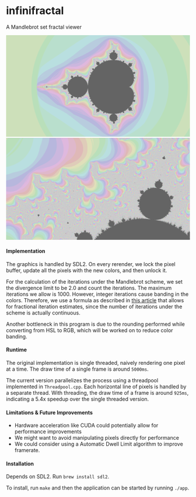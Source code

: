 # infinifractal

A Mandlebrot set fractal viewer

![Demo1](demo1.png)
![Demo2](demo2.png)

#### Implementation

The graphics is handled by SDL2. On every rerender, we lock the pixel buffer, update all the pixels with the new colors, and then unlock it.

For the calculation of the iterations under the Mandlebrot scheme, we set the divergence limit to be 2.0 and count the iterations. The maximum
iterations we allow is 1000. However, integer iterations cause banding in the colors. Therefore, we use a formula as described in 
[this article](https://rubenvannieuwpoort.nl/posts/smooth-iteration-count-for-the-mandelbrot-set) that allows for fractional iteration estimates, 
since the number of iterations under the scheme is actually continuous.

Another bottleneck in this program is due to the rounding performed while converting from HSL to RGB, which will be worked on to reduce color banding.

#### Runtime

The original implementation is single threaded, naively rendering one pixel at a time. The draw time of a single frame is around `5000ms`.

The current version parallelizes the process using a threadpool implemented in `Threadpool.cpp`. Each horizontal line of pixels is handled by a separate thread.
With threading, the draw time of a frame is around `925ms`, indicating a 5.4x speedup over the single threaded version.

#### Limitations & Future Improvements

- Hardware acceleration like CUDA could potentially allow for performance improvements
- We might want to avoid manipulating pixels directly for performance
- We could consider using a Automatic Dwell Limit algorithm to improve framerate.

#### Installation

Depends on SDL2. Run `brew install sdl2`.

To install, run `make` and then the application can be started by running `./app`.
